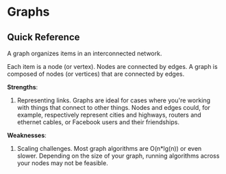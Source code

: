 # Graphs

## Quick Reference

A graph organizes items in an interconnected network.

Each item is a node (or vertex). Nodes are connected by edges. 
A graph is composed of nodes (or vertices) that are connected by edges.

**Strengths**:
1. Representing links. Graphs are ideal for cases where you're working with things that connect 
to other things. Nodes and edges could, for example, respectively represent cities and highways, 
routers and ethernet cables, or Facebook users and their friendships.

**Weaknesses**:
1. Scaling challenges. Most graph algorithms are O(n*lg(n)) or even slower. Depending on the size 
of your graph, running algorithms across your nodes may not be feasible.

